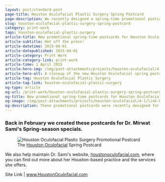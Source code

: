 ```yaml
---
layout: post/standard-post
page-title: Houston Oculofacial Plastic Surgery Spring Postcard
page-description: We recently designed a spring-time promotional postcard for Houston Oculofacial
slug: houston-oculofacial-plastic-surgery-spring-postcard
category: print-work
tags: houston-oculofacial-plastic-surgery
article-title: New promotional spring-time postcards for Houston Oculofacial Plastic Surgery
article-subtitle: Hot off the press!
article-datetime: 2015-04-01
article-datepublished: 2015-04-01
article-category: Print Work
article-category-link: print-work
article-time: 1 April 2015
article-hero-img: /img/post-attachments/projects/houston-oculofacial/4-1/link-banner@2x.jpg
article-hero-alt: A closeup of the new Houston Oculofacial spring postcards
article-tag: Houston Oculofacial Plastic Surgery
article-tag-link: houston-oculofacial-plastic-surgery
og-type: article
og-url: /print-work/houston-oculofacial-plastic-surgery-spring-postcard
og-title: New promotional spring-time postcards for Houston Oculofacial Plastic Surgery
og-image: /img/post-attachments/projects/houston-oculofacial/4-1/link-banner@2x.jpg
og-description: These promotional postcards were recently designed for Houston Oculofacial Plastic Surgery
---
```

<div class="row margin-bottom">
	<h3>Back in February we created these postcards for Dr. Mirwat Sami's Spring-season specials.</h3>
</div>
<div class="row margin-bottom">
	<figure>
		<img src="{{ site.blog_cdn }}/img/post-attachments/projects/houston-oculofacial/4-1/post-image.jpg" class="black-border" alt="Houston Oculofacial Plastic Surgery Promotional Postcard">
		<figcaption>The <a href="http://houstonoculofacial.com" class="simple" target="_blank">Houston Oculofacial</a> Spring Postcard</figcaption>
	</figure>
</div>
<div class="row">
	<p class="margin-bottom">We also help maintain Dr. Sami's website, <a href="http://houstonoculofacial.com" class="simple" target="_blank">houstonoculofacial.com</a>, where you can find out more about her Houston-based practice and the services she offers.</p>
	<p class="header">Site Link | <a href="http://houstonoculofacial.com" class="simple" target="_blank">www.HoustonOculofacial.com</a></p>
</div>